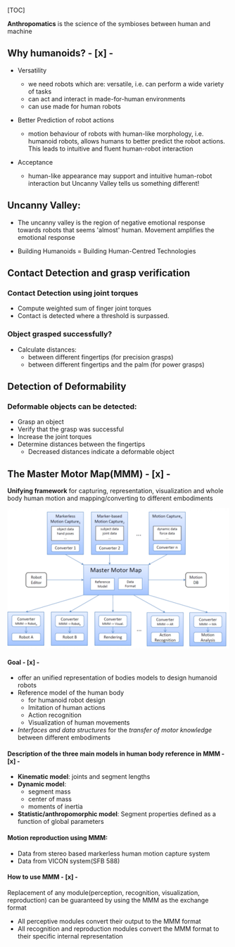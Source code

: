 [TOC]

**Anthropomatics** is the science of the symbioses between human and machine

## Why humanoids?  - [x] -

- Versatility 

  - we need robots which are: versatile, i.e. can perform a wide variety of tasks
  - can act and interact in made-for-human environments
  - can use made for human robots

- Better Prediction of robot actions

  - motion behaviour of robots with human-like morphology, i.e. humanoid robots, allows humans to better predict the robot actions. This leads to intuitive and fluent human-robot interaction 

- Acceptance

  - human-like appearance may support and intuitive human-robot interaction but Uncanny Valley tells us something different!

## Uncanny Valley:

- The uncanny valley is the region of negative emotional response towards robots that seems 'almost' human. Movement amplifies the emotional response

- Building Humanoids = Building Human-Centred Technologies 

  

## Contact Detection and grasp verification

### Contact Detection using joint torques

- Compute weighted sum of finger joint torques
- Contact is detected where a threshold is surpassed.

### Object grasped successfully?

- Calculate distances:
  - between different  fingertips (for precision grasps)
  - between different fingertips and the palm (for power grasps)

## Detection of Deformability

###  Deformable objects can be detected:

- Grasp an object
- Verify that the grasp was successful
- Increase the joint torques
- Determine distances between the fingertips
  - Decreased distances indicate a deformable object

## The Master Motor Map(MMM) - [x] -

**Unifying framework** for capturing, representation, visualization and whole body human motion and mapping/converting to different embodiments

![image-20210312215715918](./chapter1&2.assets/image-20210312215715918.png)

#### Goal - [x] -

- offer an unified representation of bodies models to design humanoid robots
- Reference model of the human body
  - for humanoid robot design
  - Imitation of human actions
  - Action recognition
  - Visualization of human movements
- *Interfaces and data structures* for the *transfer of motor knowledge* between different embodiments

#### Description of the three main models in human body reference in MMM - [x] -

- **Kinematic model**: joints and segment lengths
- **Dynamic model**: 
  - segment mass 
  - center of mass
  - moments of inertia
- **Statistic/anthropomorphic model**: Segment properties defined as a function of global parameters

#### Motion reproduction using MMM:

- Data from stereo based markerless human motion capture system
- Data from VICON system(SFB 588)

#### How to use MMM - [x] -

Replacement of any module(perception, recognition, visualization, reproduction) can be guaranteed by using the MMM as the exchange format

 - All perceptive modules convert their output to the MMM format
 - All recognition and reproduction modules convert the MMM format to their specific internal representation